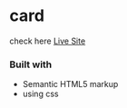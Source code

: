 # card

check here [ Live Site ](https://chia-liu.github.io/card/)

### Built with
- Semantic HTML5 markup
- using css
